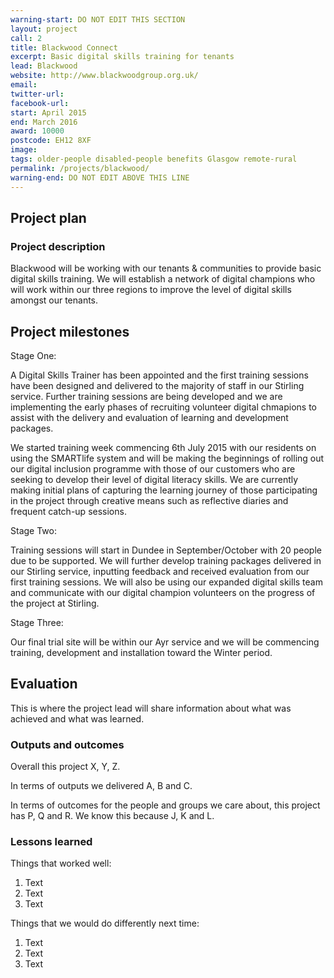 ```yaml
---
warning-start: DO NOT EDIT THIS SECTION
layout: project
call: 2
title: Blackwood Connect
excerpt: Basic digital skills training for tenants
lead: Blackwood
website: http://www.blackwoodgroup.org.uk/
email: 
twitter-url: 
facebook-url: 
start: April 2015
end: March 2016
award: 10000
postcode: EH12 8XF
image:
tags: older-people disabled-people benefits Glasgow remote-rural 
permalink: /projects/blackwood/
warning-end: DO NOT EDIT ABOVE THIS LINE
---
```


## Project plan

### Project description

Blackwood will be working with our tenants & communities to provide basic digital skills training. We will establish a network of digital champions who will work within our three regions to improve the level of digital skills amongst our tenants.


## Project milestones

Stage One:

A Digital Skills Trainer has been appointed and the first training sessions have been designed and delivered to the majority of staff in our Stirling service. Further training sessions are being developed and we are implementing the early phases of recruiting volunteer digital chmapions to assist with the delivery and evaluation of learning and development packages.

We started training week commencing 6th July 2015 with our residents on using the SMARTlife system and will be making the beginnings of rolling out our digital inclusion programme with those of our customers who are seeking to develop their level of digital literacy skills. We are currently making initial plans of capturing the learning journey of those participating in the project through creative means such as reflective diaries and frequent catch-up sessions.

Stage Two:

Training sessions will start in Dundee in September/October with 20 people due to be supported. We will further develop training packages delivered in our Stirling service, inputting feedback and received evaluation from our first training sessions. We will also be using our expanded digital skills team and communicate with our digital champion volunteers on the progress of the project at Stirling.

Stage Three:

Our final trial site will be within our Ayr service and we will be commencing training, development and installation toward the Winter period.


## Evaluation

This is where the project lead will share information about what was achieved and what was learned.

### Outputs and outcomes

Overall this project X, Y, Z.

In terms of outputs we delivered A, B and C.

In terms of outcomes for the people and groups we care about, this project has P, Q and R. We know this because J, K and L.

### Lessons learned

Things that worked well:

1. Text
2. Text
3. Text

Things that we would do differently next time:

1. Text
2. Text
3. Text
